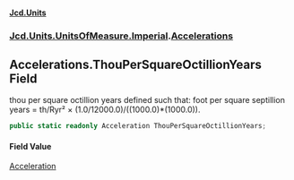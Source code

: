 #### [Jcd.Units](index 'index')
### [Jcd.Units.UnitsOfMeasure.Imperial](Jcd.Units.UnitsOfMeasure.Imperial 'Jcd.Units.UnitsOfMeasure.Imperial').[Accelerations](Accelerations 'Jcd.Units.UnitsOfMeasure.Imperial.Accelerations')

## Accelerations.ThouPerSquareOctillionYears Field

thou per square octillion years defined such that: foot per square septillion years = th/Ryr² ×
(1.0/12000.0)/((1000.0)*(1000.0)).

```csharp
public static readonly Acceleration ThouPerSquareOctillionYears;
```

#### Field Value
[Acceleration](Acceleration 'Jcd.Units.UnitTypes.Acceleration')